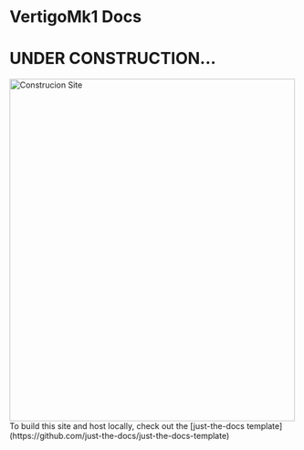 # VertigoMk1 Docs
# UNDER CONSTRUCTION...

<img src="[img_girl.jpg]([https://cdn.pixabay.com/photo/2018/09/25/23/40/cranes-3703469_1280.jpg](https://images.rawpixel.com/image_800/cHJpdmF0ZS9sci9pbWFnZXMvd2Vic2l0ZS8yMDIyLTA1L3Vwd2s2MjI3MzU3OS13aWtpbWVkaWEtaW1hZ2Uta293cnkzN3MuanBn.jpg))" alt="Construcion Site" width="500" height="600">
<!-- ![](https://cdn.pixabay.com/photo/2018/09/25/23/40/cranes-3703469_1280.jpg) -->
To build this site and host locally, check out the [just-the-docs template](https://github.com/just-the-docs/just-the-docs-template)
